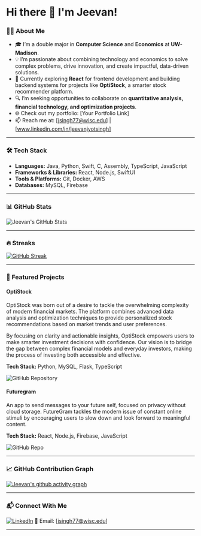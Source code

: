 # Hi there 👋 I'm Jeevan!

### 👨‍💻 About Me
- 🎓 I’m a double major in **Computer Science** and **Economics** at **UW-Madison**.
- 💡 I’m passionate about combining technology and economics to solve complex problems, drive innovation, and create impactful, data-driven solutions.
- 🌱 Currently exploring **React** for frontend development and building backend systems for projects like **OptiStock**, a smarter stock recommender platform.
- 🔍 I’m seeking opportunities to collaborate on **quantitative analysis, financial technology, and optimization projects**.
- 🌐 Check out my portfolio: [Your Portfolio Link]
- 📫 Reach me at: [jsingh77@wisc.edu] | [www.linkedin.com/in/jeevanjyotsingh]

---

### 🛠️ Tech Stack
- **Languages:** Java, Python, Swift, C, Assembly, TypeScript, JavaScript
- **Frameworks & Libraries:** React, Node.js, SwiftUI
- **Tools & Platforms:** Git, Docker, AWS
- **Databases:** MySQL, Firebase

---

### 📊 GitHub Stats
![Jeevan's GitHub Stats](https://github-readme-stats.vercel.app/api?username=JeevanJyot55&show_icons=true&theme=radical)

---

### 🔥 Streaks
[![GitHub Streak](https://github-readme-streak-stats.herokuapp.com?user=JeevanJyot55&theme=radical&hide_border=true)](https://git.io/streak-stats)

---

### 🚀 Featured Projects
#### **OptiStock**
OptiStock was born out of a desire to tackle the overwhelming complexity of modern financial markets. The platform combines advanced data analysis and optimization techniques to provide personalized stock recommendations based on market trends and user preferences.  

By focusing on clarity and actionable insights, OptiStock empowers users to make smarter investment decisions with confidence. Our vision is to bridge the gap between complex financial models and everyday investors, making the process of investing both accessible and effective.  

**Tech Stack:** Python, MySQL, Flask, TypeScript  

![GitHub Repository]([https://github.com/JeevanJyot55/cheesehacks-null-pointers])

#### **Futuregram**
An app to send messages to your future self, focused on privacy without cloud storage. FutureGram tackles the modern issue of constant online stimuli by encouraging users to slow down and look forward to meaningful content.  

**Tech Stack:** React, Node.js, Firebase, JavaScript  

![GitHub Repo]([https://github.com/Troder2000/MadHacks])

---

### 📈 GitHub Contribution Graph
[![Jeevan's github activity graph](https://github-readme-activity-graph.vercel.app/graph?username=JeevanJyot55&theme=react-dark)](https://github.com/ashutosh00710/github-readme-activity-graph)

---

### 📬 Connect With Me
[![LinkedIn](https://img.shields.io/badge/LinkedIn-Connect-blue)](https://www.linkedin.com/in/jeevanjyotsingh) 
📧 Email: [jsingh77@wisc.edu]

---
